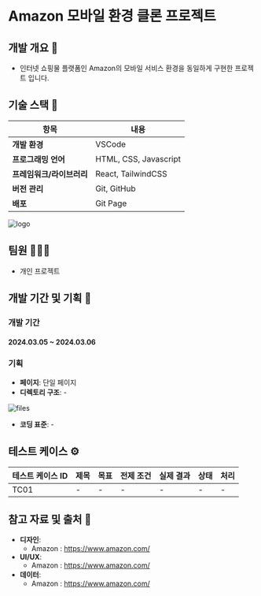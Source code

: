 # Amazon 모바일 환경 클론 프로젝트

## 개발 개요 📜
- 인터넷 쇼핑물 플랫폼인 Amazon의 모바일 서비스 환경을 동일하게 구현한 프로젝트 입니다.

## 기술 스택 🔧
| 항목             | 내용                                         |
|------------------|--------------------------------------------|
| **개발 환경**    | VSCode                                      |
| **프로그래밍 언어** | HTML, CSS, Javascript                |
| **프레임워크/라이브러리** | React, TailwindCSS |
| **버전 관리**    | Git, GitHub                                  |
| **배포** | Git Page                           |

![logo]()


## 팀원 🧑‍🤝‍🧑
- 개인 프로젝트

## 개발 기간 및 기획 📝

### 개발 기간 
#### 2024.03.05 ~ 2024.03.06

### 기획
- **페이지**: 단일 페이지
- **디렉토리 구조**: -
  
![files]()

- **코딩 표준**: -

## 테스트 케이스 ⚙️
| 테스트 케이스 ID  | 제목                         | 목표                                                   | 전제 조건                                    | 실제 결과                                                  | 상태         | 처리                                      |
|------------------|------------------------------|---------------------------------------------------------|---------------------------------------------|------------------------------------------------------------|--------------|-------------------------------------------|
| TC01           | -       | - | -  | -     | -      | -                                     |





## 참고 자료 및 출처 📡
- **디자인**: 
  - Amazon : https://www.amazon.com/
- **UI/UX**: 
  - Amazon : https://www.amazon.com/
- **데이터**:
  - Amazon : https://www.amazon.com/
